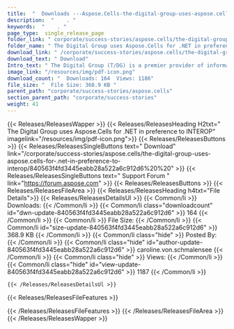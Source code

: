 ```yaml
---
title:  "  Downloads ---Aspose.Cells-the-digital-group-uses-aspose.cells-for-.net-in-preference-to-interop . " 
description:  "    . " 
keywords:  "    . " 
page_type:  single_release_page
folder_link: " corporate/success-stories/aspose.cells/the-digital-group-uses-aspose.cells-for-.net-in-preference-to-interop/"
folder_name: " The Digital Group uses Aspose.Cells for .NET in preference to INTEROP"
download_link: " /corporate/success-stories/aspose.cells/the-digital-group-uses-aspose.cells-for-.net-in-preference-to-interop/840563f4fd3445eabb28a522a6c912d6"
download_text: " Download"
Intro_text: " The Digital Group (T/DG) is a premier provider of information technology service..."
image_link: "/resources/img/pdf-icon.png"
download_count: "  Downloads: 164  Views: 1186"
file_size: "  File Size: 368.9 KB "
parent_path: "corporate/success-stories/aspose.cells"
section_parent_path: "corporate/success-stories"
weight: 41
---
```


{{< Releases/ReleasesWapper >}}
  {{< Releases/ReleasesHeading H2txt=" The Digital Group uses Aspose.Cells for .NET in preference to INTEROP" imagelink="/resources/img/pdf-icon.png">}}
  {{< Releases/ReleasesButtons >}}
    {{< Releases/ReleasesSingleButtons text=" Download" link="/corporate/success-stories/aspose.cells/the-digital-group-uses-aspose.cells-for-.net-in-preference-to-interop/840563f4fd3445eabb28a522a6c912d6%20%20" >}}
    {{< Releases/ReleasesSingleButtons text=" Support Forum " link="https://forum.aspose.com" >}}
  {{< Releases/ReleasesButtons >}}
  {{< Releases/ReleasesFileArea >}}
    {{< Releases/ReleasesHeading h4txt="File Details">}}
    {{< Releases/ReleasesDetailsUl >}}
            {{< Common/li  >}} Downloads: {{< /Common/li >}} 
      {{< Common/li class="downloadcount" id="dwn-update-840563f4fd3445eabb28a522a6c912d6" >}} 164 {{< /Common/li >}} 
      {{< Common/li  >}} File Size: {{< /Common/li >}} 
      {{< Common/li id="size-update-840563f4fd3445eabb28a522a6c912d6" >}} 368.9 KB {{< /Common/li >}} 
      {{< Common/li  class="hide" >}} Posted By: {{< /Common/li >}} 
      {{< Common/li class="hide" id="author-update-840563f4fd3445eabb28a522a6c912d6" >}} caroline.von.schmalensee {{< /Common/li >}} 
      {{< Common/li class="hide"  >}} Views: {{< /Common/li >}} 
      {{< Common/li class="hide" id="view-update-840563f4fd3445eabb28a522a6c912d6" >}} 1187 {{< /Common/li >}} 

    {{< /Releases/ReleasesDetailsUl >}}

  {{< Releases/ReleasesFileFeatures >}}
      
  {{< /Releases/ReleasesFileFeatures >}}
 {{< /Releases/ReleasesFileArea >}}
{{< /Releases/ReleasesWapper >}}


